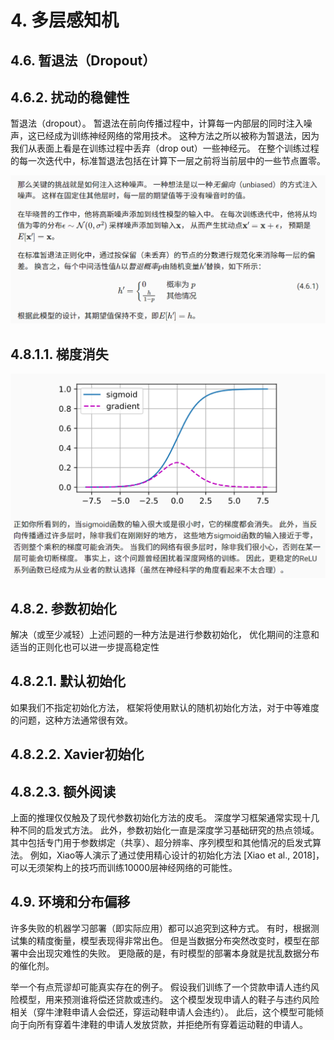 # 4. 多层感知机

## 4.6. 暂退法（Dropout）

## 4.6.2. 扰动的稳健性

暂退法（dropout）。 暂退法在前向传播过程中，计算每一内部层的同时注入噪声，这已经成为训练神经网络的常用技术。 这种方法之所以被称为暂退法，因为我们从表面上看是在训练过程中丢弃（drop out）一些神经元。 在整个训练过程的每一次迭代中，标准暂退法包括在计算下一层之前将当前层中的一些节点置零。

![](./img/Dropout1.png)


## 4.8.1.1. 梯度消失

![](./img/GradientVanish.png)

## 4.8.2. 参数初始化

解决（或至少减轻）上述问题的一种方法是进行参数初始化， 优化期间的注意和适当的正则化也可以进一步提高稳定性

## 4.8.2.1. 默认初始化

如果我们不指定初始化方法， 框架将使用默认的随机初始化方法，对于中等难度的问题，这种方法通常很有效。

## 4.8.2.2. Xavier初始化

## 4.8.2.3. 额外阅读

上面的推理仅仅触及了现代参数初始化方法的皮毛。 深度学习框架通常实现十几种不同的启发式方法。 此外，参数初始化一直是深度学习基础研究的热点领域。 其中包括专门用于参数绑定（共享）、超分辨率、序列模型和其他情况的启发式算法。 例如，Xiao等人演示了通过使用精心设计的初始化方法 [Xiao et al., 2018]， 可以无须架构上的技巧而训练10000层神经网络的可能性。


## 4.9. 环境和分布偏移

许多失败的机器学习部署（即实际应用）都可以追究到这种方式。 有时，根据测试集的精度衡量，模型表现得非常出色。 但是当数据分布突然改变时，模型在部署中会出现灾难性的失败。 更隐蔽的是，有时模型的部署本身就是扰乱数据分布的催化剂。


举一个有点荒谬却可能真实存在的例子。 假设我们训练了一个贷款申请人违约风险模型，用来预测谁将偿还贷款或违约。 这个模型发现申请人的鞋子与违约风险相关（穿牛津鞋申请人会偿还，穿运动鞋申请人会违约）。 此后，这个模型可能倾向于向所有穿着牛津鞋的申请人发放贷款，并拒绝所有穿着运动鞋的申请人。

